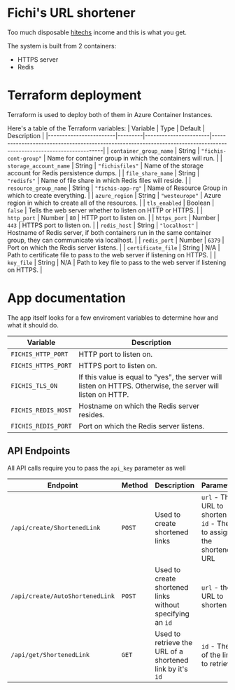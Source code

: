 # Fichi's URL shortener

Too much disposable [hitechs](https://www.webos-hightechs.co.il) income and this is what you get.


The system is built from 2 containers:
* HTTPS server
* Redis


# Terraform deployment
Terraform is used to deploy both of them in Azure Container Instances.

Here's a table of the Terraform variables:
| Variable               | Type    | Default               | Description                                                                                                         |
|------------------------|---------|-----------------------|---------------------------------------------------------------------------------------------------------------------|
| `container_group_name` | String  | `"fichis-cont-group"` | Name for container group in which the containers will run.                                                          |
| `storage_account_name` | String  | `"fichisfiles"`       | Name of the storage account for Redis persistence dumps.                                                            |
| `file_share_name`      | String  | `"redisfs"`           | Name of file share in which Redis files will reside.                                                                |
| `resource_group_name`  | String  | `"fichis-app-rg"`     | Name of Resource Group in which to create everything.                                                               |
| `azure_region`         | String  | `"westeurope"`        | Azure region in which to create all of the resources.                                                               |
| `tls_enabled`          | Boolean | `false`               | Tells the web server whether to listen on HTTP or HTTPS.                                                            |
| `http_port`            | Number  | `80`                  | HTTP port to listen on.                                                                                             |
| `https_port`           | Number  | `443`                 | HTTPS port to listen on.                                                                                            |
| `redis_host`           | String  | `"localhost"`         | Hostname of Redis server, if both containers run in the same container group,   they can communicate via localhost. |
| `redis_port`           | Number  | `6379`                | Port on which the Redis server listens.                                                                             |
| `certificate_file`     | String  | N/A                   | Path to certificate file to pass to the web server if listening on HTTPS.                                           |
| `key_file`             | String  | N/A                   | Path to key file to pass to the web server if listening on HTTPS.                                                   |



# App documentation

The app itself looks for a few enviroment variables to determine how and what it should do.

| Variable          | Description                                                                                                    |
|-------------------|----------------------------------------------------------------------------------------------------------------|
| `FICHIS_HTTP_PORT`  | HTTP port to listen on.                                                                                        |
| `FICHIS_HTTPS_PORT` | HTTPS port to listen on.                                                                                       |
| `FICHIS_TLS_ON`     | If this value is equal to "yes",   the server will listen on HTTPS. Otherwise, the server will listen on HTTP. |
| `FICHIS_REDIS_HOST` | Hostname on which the Redis server resides.                                                                    |
| `FICHIS_REDIS_PORT` | Port on which the Redis server listens.                                                                        |

## API Endpoints

All API calls require you to pass the `api_key` parameter as well

| Endpoint | Method | Description | Parameters |
|----------|--------|-------------|------------|
`/api/create/ShortenedLink` | `POST` | Used to create shortened links | `url` - The URL to shorten<br />`id` - The id to assign the shortened URL |
`/api/create/AutoShortenedLink` | `POST` | Used to create shortened links without specifying an `id` | `url` - the URL to shorten |
`/api/get/ShortenedLink` | `GET` | Used to retrieve the URL of a shortened link by it's `id` | `id` - The ID of the link to retrieve |

